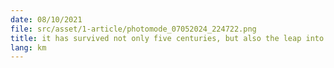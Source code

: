 ```yaml
---
date: 08/10/2021
file: src/asset/1-article/photomode_07052024_224722.png
title: it has survived not only five centuries, but also the leap into electronic typesetting, remaining essentially unchanged. It was popularised in the 1960s with the.
lang: km
---
```


